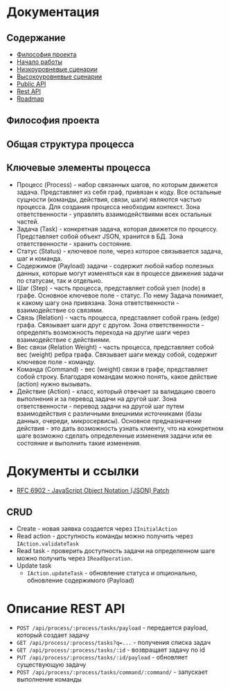 
# Документация

## Содержание

* [Философия проекта](./README.md#философия-проекта)
* [Начало работы](./getting-started.md)
* [Низкоуровневые сценарии](./low-level-scenario.md)
* [Высокоуровневые сценарии](./high-level-scenario.md)
* [Public API](./public-api.md)
* [Rest API](./rest-api.md)
* [Roadmap](./roadmap.md)

## Философия проекта

## Общая структура процесса

## Ключевые элементы процесса

* Процесс (Process) - набор связанных шагов, по которым движется задача. Представляет из себя граф, привязан к коду. Все остальные сущности (команды, действия, связи, шаги) являются частью процесса. Для создания процесса необходим контекст. Зона ответственности - управлять взаимодействиями всех остальных частей.
* Задача (Task) - конкретная задача, которая движется по процессу. Представляет собой объект JSON, хранится в БД. Зона ответственности - хранить состояние.
* Статус (Status) - ключевое поле, через которое связывается задача, шаг и команда.
* Содержимое (Payload) задачи - содержит любой набор полезных данных, которые могут изменяться как в процессе движения задачи по статусам, так и отдельно.
* Шаг (Step) - часть процесса, представляет собой узел (node) в графе. Основное ключевое поле - статус. По нему Задача понимает, к какому шагу она привязана. Зона ответственности - взаимодействие со связями.
* Связь (Relation) - часть процесса, представляет собой грань (edge) графа. Связывает шаги друг с другом. Зона ответственности - определять возможность перехода на другие шаги через взаимодействие с действиями.
* Вес связи (Relation Weight) - часть процесса, представляет собой вес (weight) ребра графа. Связывает шаги между собой, содержит ключевое поле - команду.
* Команда (Command) - вес (weight) связи в графе, представляет собой строку. Благодаря командам можно понять, какое действие (action) нужно вызывать.
* Действие (Action) - класс, который отвечает за валидацию своего выполнения и за перевод задачи на другой шаг. Зона ответственности - перевод задачи на другой шаг путем взаимодействия с различными внешними источниками (базы данных, очереди, микросервисы). Основное предназначение действия - это дать возможность узнать клиенту, что на конкретном шаге возможно сделать определенные изменения задачи или ее состояние и выполнить такие изменения.

# Документы и ссылки

* [RFC 6902 - JavaScript Object Notation (JSON) Patch](https://datatracker.ietf.org/doc/html/rfc6902)

## CRUD

* Create - новая заявка создается через `IInitialAction`
* Read action - доступность команды можно получить через `IAction.validateTask`
* Read task - проверить доступность задачи на определенном шаге можно получить через `IReadOperation.`
* Update task
  *  `IAction.updateTask` - обновление статуса и опционально, обновление содержимого (Payload)

# Описание REST API

* `POST /api/process/:process/tasks/payload` - передается payload, который создает задачу
* `GET /api/process/:process/tasks?q=...` - получения списка задач
* `GET /api/process/:process/tasks/:id` - возвращает задачу по id
* `PUT /api/process/:process/tasks/:id/payload` - обновляет существующую задачу
* `POST /api/process/:process/tasks/command/:command/` - запускает выполнение команды


